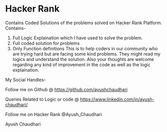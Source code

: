 # Hacker Rank
 Contains Coded Solutions of the problems solved on Hacker Rank Platform.
 Contains-
 1. Full Logic Explaination which I have used to solve the problem.
 2. Full coded solution for problems
 3. Only Function definitions
 This is to help coders in our community who are trying hard but are facing some kind problems.
 They might read my logics and understand the solution.
 Also your thoughts are welcome regarding any kind of improvement in the code as well as the logic explaination.
 
 My Social Handles-
 
 Follow me on Github @ https://github.com/ayushchaudhari
 
 Queries Related to Logic or code  @ https://www.linkedin.com/in/ayush-chaudhari/
 
 Follow me on Hacker Rank @Ayush_Chaudhari
 
 Ayush Chaudhari
